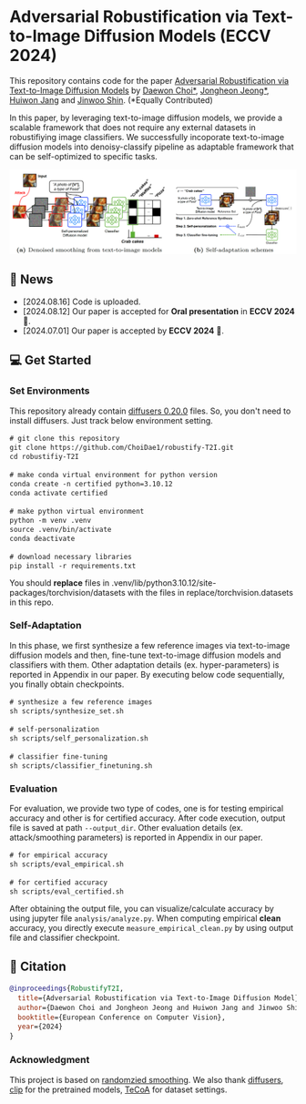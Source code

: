 # Adversarial Robustification via Text-to-Image Diffusion Models (ECCV 2024) 
This repository contains code for the paper [Adversarial Robustification via Text-to-Image Diffusion Models](https://arxiv.org/html/2407.18658v1) by [Daewon Choi*](), [Jongheon Jeong*](https://jh-jeong.github.io/), [Huiwon Jang](https://huiwon-jang.github.io/) and [Jinwoo Shin](https://alinlab.kaist.ac.kr/shin.html).
(*Equally Contributed)

In this paper, by leveraging text-to-image diffusion models, we provide a scalable framework that does not require any external datasets in robustifiying image classifiers. We successfully incoporate text-to-image diffusion models into denoisy-classify pipeline as adaptable framework that can be self-optimized to specific tasks.

![figure](assets/main_figure.png)


## 📣 News
- [2024.08.16] Code is uploaded. 
- [2024.08.12] Our paper is accepted for **Oral presentation** in **ECCV 2024** 🎉.
- [2024.07.01] Our paper is accepted by **ECCV 2024** 🎉.
 
## 💻 Get Started
### Set Environments
This repository already contain [diffusers 0.20.0](https://github.com/huggingface/diffusers) files.
So, you don't need to install diffusers. 
Just track below environment setting.
```
# git clone this repository
git clone https://github.com/ChoiDae1/robustify-T2I.git
cd robustifiy-T2I

# make conda virtual environment for python version
conda create -n certified python=3.10.12 
conda activate certified

# make python virtual environment 
python -m venv .venv 
source .venv/bin/activate
conda deactivate

# download necessary libraries
pip install -r requirements.txt 
```
You should **replace** files in .venv/lib/python3.10.12/site-packages/torchvision/datasets with the files in replace/torchvision.datasets in this repo. 

### Self-Adaptation 
In this phase, we first synthesize a few reference images via text-to-image diffusion models and then, fine-tune text-to-image diffusion models and classifiers with them. Other adaptation details (ex. hyper-parameters) is reported in Appendix in our paper. By executing below code sequentially, you finally obtain checkpoints. 
```
# synthesize a few reference images
sh scripts/synthesize_set.sh

# self-personalization 
sh scripts/self_personalization.sh 

# classifier fine-tuning 
sh scripts/classifier_finetuning.sh
```


### Evaluation 
For evaluation, we provide two type of codes, one is for testing empirical accuracy and other is for certified accuracy. After code execution, output file is saved at path ```--output_dir```. Other evaluation details (ex. attack/smoothing parameters) is reported in Appendix in our paper.

```
# for empirical accuracy
sh scripts/eval_empirical.sh

# for certified accuracy 
sh scripts/eval_certified.sh
```
After obtaining the output file, you can visualize/calculate accuracy by using jupyter file ```analysis/analyze.py```. When computing empirical **clean** accuracy, you directly execute ```measure_empirical_clean.py``` by using output file and classifier checkpoint. 

## 📝 Citation

```bibtex
@inproceedings{RobustifyT2I,
  title={Adversarial Robustification via Text-to-Image Diffusion Model},
  author={Daewon Choi and Jongheon Jeong and Huiwon Jang and Jinwoo Shin},
  booktitle={European Conference on Computer Vision},
  year={2024}
}
```
 
 ### Acknowledgment
 This project is based on [randomzied smoothing](https://github.com/locuslab/smoothing). We also thank [diffusers](https://github.com/huggingface/diffusers), [clip](https://github.com/openai/CLIP) for the pretrained models, [TeCoA](https://github.com/cvlab-columbia/ZSRobust4FoundationModel) for dataset settings.  